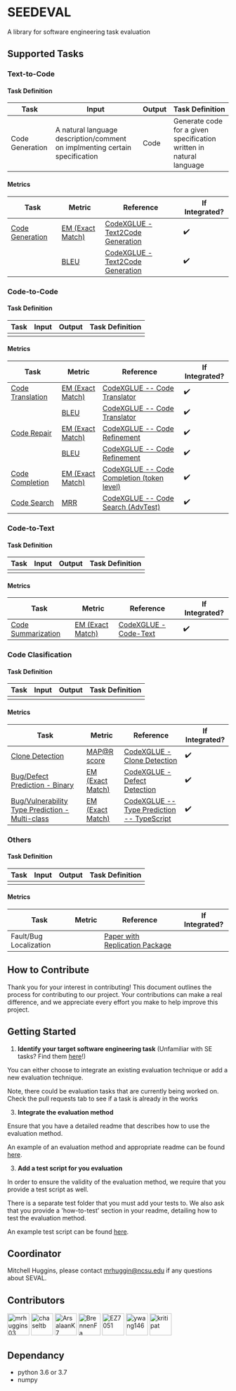 # SEEDEVAL
A library for software engineering task evaluation

## Supported Tasks



### Text-to-Code

#### Task Definition

| Task | Input | Output | Task Definition |
|---------|----------------|----------------| -------------- |
|  Code Generation   |  A natural language description/comment on implmenting certain specification  |  Code  | Generate code for a given specification written in natural language  |


#### Metrics

| Task | Metric | Reference | If Integrated? | 
|------|---------|----------------|----------------|
|   [Code Generation](https://github.com/SEEDGuard/SEVAL/blob/main/src/test/code_generation/test.py)   |   [EM (Exact Match)](https://github.com/SEEDGuard/SEVAL/blob/main/src/tasks/code_generation/eval.py)      |      [CodeXGLUE - Text2Code Generation](https://github.com/microsoft/CodeXGLUE/tree/main/Text-Code/text-to-code/evaluator)          |       :heavy_check_mark:        |
|      |   [BLEU](https://github.com/SEEDGuard/SEVAL/blob/main/src/tasks/code_generation/bleu.py)      |      [CodeXGLUE - Text2Code Generation](https://github.com/microsoft/CodeXGLUE/tree/main/Text-Code/text-to-code/evaluator)          |       :heavy_check_mark:        |


### Code-to-Code

#### Task Definition

| Task | Input | Output | Task Definition |
|---------|----------------|----------------| -------------- |
|         |         |         |         |


#### Metrics

| Task | Metric | Reference | If Integrated? |
|------|---------|----------------|----------------|
|  [Code Translation](https://github.com/SEEDGuard/SEVAL/blob/main/src/test/code_translation/test.py)    |    [EM (Exact Match)](https://github.com/SEEDGuard/SEVAL/blob/main/src/tasks/code_translation/eval.py)     |        [CodeXGLUE -- Code Translator](https://github.com/microsoft/CodeXGLUE/tree/main/Code-Code/code-to-code-trans/evaluator)        |         :heavy_check_mark:       |
|      |   [BLEU](https://github.com/SEEDGuard/SEVAL/blob/main/src/tasks/code_translation/bleu.py)      |      [CodeXGLUE -- Code Translator](https://github.com/microsoft/CodeXGLUE/tree/main/Code-Code/code-to-code-trans/evaluator)          |          :heavy_check_mark:      |
|  [Code Repair](https://github.com/SEEDGuard/SEVAL/blob/main/src/test/code_repair/test.py)    |    [EM (Exact Match)](https://github.com/SEEDGuard/SEVAL/blob/main/src/tasks/code_repair/eval.py)     |        [CodeXGLUE -- Code Refinement](https://github.com/microsoft/CodeXGLUE/tree/main/Code-Code/code-refinement/evaluator)        |         :heavy_check_mark:       |
|      |   [BLEU](https://github.com/SEEDGuard/SEVAL/blob/main/src/tasks/code_repair/bleu.py)      |     [CodeXGLUE -- Code Refinement](https://github.com/microsoft/CodeXGLUE/tree/main/Code-Code/code-refinement/evaluator)        |        :heavy_check_mark:        |
|  [Code Completion](https://github.com/SEEDGuard/SEVAL/blob/main/src/test/code_completion/test.py)    |    [EM (Exact Match)](https://github.com/SEEDGuard/SEVAL/blob/main/src/tasks/code_completion/eval.py)     |        [CodeXGLUE -- Code Completion (token level)](https://github.com/microsoft/CodeXGLUE/tree/main/Code-Code/CodeCompletion-token/evaluator)        |       :heavy_check_mark:        |
|  [Code Search](https://github.com/SEEDGuard/SEVAL/blob/main/src/test/code_search/test.py)    |    [MRR](https://github.com/SEEDGuard/SEVAL/blob/main/src/task/code_search/eval.py)     |         [CodeXGLUE -- Code Search (AdvTest)](https://github.com/microsoft/CodeXGLUE/blob/main/Text-Code/NL-code-search-Adv/evaluator/evaluator.py) |       :heavy_check_mark:         |

### Code-to-Text

#### Task Definition


| Task | Input | Output | Task Definition |
|---------|----------------|----------------| -------------- |
|         |         |         |         |


#### Metrics

| Task | Metric | Reference | If Integrated? |
|------|---------|----------------|----------------|
|  [Code Summarization](https://github.com/SEEDGuard/SEVAL/blob/main/src/test/code_summarization/test.py)    |    [EM (Exact Match)](https://github.com/SEEDGuard/SEVAL/blob/main/src/tasks/code_summarization/eval.py)     |        [CodeXGLUE - Code-Text](https://github.com/microsoft/CodeXGLUE/tree/main/Code-Text/code-to-text/evaluator)        |       :heavy_check_mark:        |


### Code Clasification

#### Task Definition


| Task | Input | Output | Task Definition |
|---------|----------------|----------------| -------------- |
|         |         |         |         |


#### Metrics

| Task | Metric | Reference | If Integrated? |
|------|---------|----------------|----------------|
|  [Clone Detection](https://github.com/SEEDGuard/SEVAL/blob/main/src/test/clone_detection/test.py)    |    [MAP@R score](https://github.com/SEEDGuard/SEVAL/blob/main/src/tasks/clone_detection/eval.py)     |    [CodeXGLUE - Clone Detection](https://github.com/microsoft/CodeXGLUE/blob/main/Code-Code/Clone-detection-BigCloneBench/README.md)            |       :heavy_check_mark:        |
|  [Bug/Defect Prediction - Binary](https://github.com/SEEDGuard/SEVAL/blob/main/src/test/defect_detection/test.py)    |    [EM (Exact Match)](https://github.com/SEEDGuard/SEVAL/blob/main/src/tasks/defect_detection/eval.py)     |    [CodeXGLUE - Defect Detection](https://github.com/microsoft/CodeXGLUE/blob/main/Code-Code/Defect-detection/evaluator/evaluator.py)            |        :heavy_check_mark:       |
|  [Bug/Vulnerability Type Prediction - Multi-class](https://github.com/SEEDGuard/SEVAL/blob/main/src/test/type_prediction/test.py)    |     [EM (Exact Match)](https://github.com/SEEDGuard/SEVAL/blob/main/src/tasks/type_prediction/eval.py)    |      [CodeXGLUE -- Type Prediction -- TypeScript](https://github.com/microsoft/CodeXGLUE/blob/main/Code-Code/TypePrediction-TypeScript/evaluator/evaluator.py)          |       :heavy_check_mark:        |


### Others

#### Task Definition


| Task | Input | Output | Task Definition |
|---------|----------------|----------------| -------------- |
|         |         |         |         |


#### Metrics

| Task | Metric | Reference | If Integrated? |
|------|---------|----------------|----------------|
|  Fault/Bug Localization    |         |  [Paper with Replication Package]()             |               |


## How to Contribute

Thank you for your interest in contributing! This document outlines the process for contributing to our project. Your contributions can make a real difference, and we appreciate every effort you make to help improve this project.

## Getting Started

1. **Identify your target software engineering task** (Unfamiliar with SE tasks? Find them [here](https://github.com/gai4se/LLM4SE?tab=readme-ov-file#paper-list)!)

You can either choose to integrate an existing evaluation technique or add a new evaluation technique. 

Note, there could be evaluation tasks that are currently being worked on. Check the pull requests tab to see if a task is already in the works

3. **Integrate the evaluation method**

Ensure that you have a detailed readme that describes how to use the evaluation method.

An example of an evaluation method and appropriate readme can be found [here](https://github.com/SEEDGuard/SEVAL/tree/main/src/tasks/code_generation).

3. **Add a test script for you evaluation**

In order to ensure the validity of the evaluation method, we require that you provide a test script as well. 

There is a separate test folder that you must add your tests to. We also ask that you provide a 'how-to-test' section in your readme, detailing how to test the evaluation method.

An example test script can be found [here](https://github.com/SEEDGuard/SEVAL/blob/main/src/test/code_generation/test.py).

## Coordinator

Mitchell Huggins, please contact [mrhuggin@ncsu.edu](mrhuggin@ncsu.edu) if any questions about SEVAL.

## Contributors

<p align="left"><a href="https://github.com/mrhuggins03"><img src="https://avatars.githubusercontent.com/mrhuggins03?v=4" width="50px" alt="mrhuggins03" /></a>
<a href="https://github.com/chaseltb"><img src="https://avatars.githubusercontent.com/chaseltb?v=4" width="50px" alt="chaseltb" /></a>
<a href="https://github.com/ArsalaanK7"><img src="https://avatars.githubusercontent.com/ArsalaanK7?v=4" width="50px" alt="ArsalaanK7" /></a>
<a href="https://github.com/BrennenFa"><img src="https://avatars.githubusercontent.com/BrennenFa?v=4" width="50px" alt="BrennenFa" /></a>
<a href="https://github.com/EZ7051"><img src="https://avatars.githubusercontent.com/EZ7051?v=4" width="50px" alt="EZ7051" /></a>
<a href="https://github.com/ywang146"><img src="https://avatars.githubusercontent.com/ywang146?v=4" width="50px" alt="ywang146" /></a>
<a href="https://github.com/kritipat"><img src="https://avatars.githubusercontent.com/kritipat?v=4" width="50px" alt="kritipat" /></a>
</p>

## Dependancy
- python 3.6 or 3.7
- numpy
